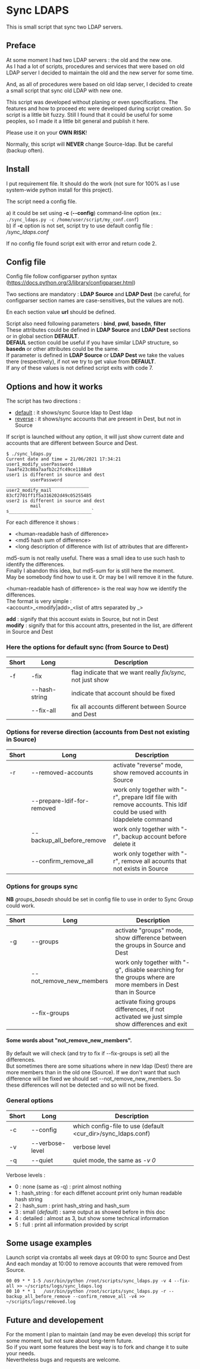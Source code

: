 # Sync LDAPS

This is small script that sync two LDAP servers.

## Preface

At some moment I had two LDAP servers : the old and the new one. \
As I had a lot of scripts, procedures and services that were based on old LDAP server 
I decided to maintain the old and the new server for some time.

And, as all of procedures were based on old ldap server, I decided to create a small script 
that sync old LDAP with new one.

This script was developed without planing or even specifications. 
The features and how to proceed etc were developed during script creation. 
So script is a little bit fuzzy. 
Still I found that it could be useful for some peoples, 
so I made it a little bit general and publish it here.

Please use it on your **OWN RISK**!

Normally, this script will **NEVER** change Source-ldap. But be careful (backup often).

## Install

I put requirement file. It should do the work (not sure for 100% as I use system-wide python install for this project).

The script need a config file.

a) it could be set using **-c** (**--config**) command-line option (ex.: `./sync_ldaps.py -c /home/user/script/my_conf.conf`)  
b) if **-c** option is not set, script try to use default config file : _<current script directory>/sync_ldaps.conf_

If no config file found script exit with error and return code 2.

## Config file

Config file follow configparser python syntax (https://docs.python.org/3/library/configparser.html)

Two sections are mandatory : **LDAP Source** and **LDAP Dest** (be careful, for configparser section names are case-sensitives, but the values are not).

En each section value **url** should be defined.

Script also need following parameters : **bind**, **pwd**, **basedn**, **filter**  
These attributes could be defined in **LDAP Source** and **LDAP Dest** sections or in global section **DEFAULT**.  
**DEFAUL** section could be useful if you have similar LDAP structure, so **basedn** or other attributes could be the same.  
If parameter is defined in **LDAP Source** or **LDAP Dest** we take the values there (respectively), if not we try to get value from **DEFAULT**.  
If any of these values is not defined script exits with code 7.

## Options and how it works

The script has two directions : 
* <ins>default</ins> : it shows/sync Source ldap to Dest ldap
* <ins>reverse</ins> : it shows/sync accounts that are present in Dest, but not in Source

If script is launched without any option, it will just show current date and accounts that are different between Source and Dest. 
```shell
$ ./sync_ldaps.py 
Current date and time = 21/06/2021 17:34:21
user1_modify_userPassword
7aa4fe23c80a7aafb2c2fc49ce1188a9
user1 is different in source and dest
         userPassword
_______________________________
user2_modify_mail
83cf2701ff1f5a316202d49c05255485
user2 is different in source and dest
         mail
s_______________________________`
```

For each difference it shows : 
- \<human-readable hash of difference\>
- \<md5 hash sum of difference\>
- \<long description of difference with list of attributes that are different\>

md5-sum is not really useful. There was a small idea to use such hash to identify the differences.   
Finally I abandon this idea, but  md5-sum for is still here the moment.   
May be somebody find how to use it. Or may be I will remove it in the future.

\<human-readable hash of difference\> is the real way how we identify the differences.  
The format is very simple :  
\<account\>\_\<modify|add\>\_\<list of attrs separated by \_\>

**add** : signify that this account exists in Source, but not in Dest  
**modify** : signify that for this account attrs, presented in the list, are different in Source and Dest

### Here the options for default sync (from Source to Dest)

| Short | Long | Description |
| --- | --- | --- |
-f | -fix | flag indicate that we want really *fix/sync*, not just show
 &nbsp; | --hash-string <human readable hash> | indicate that account should be fixed
 &nbsp; | --fix-all | fix all accounts different between Source and Dest

### Options for reverse direction (accounts from Dest not existing in Source)

| Short | Long | Description |
| --- | --- | --- |
-r | --removed-accounts | activate "reverse" mode, show removed accounts in Source 
 &nbsp; | --prepare-ldif-for-removed | work only together with "-r", prepare ldif file with remove accounts. This ldif could be used with ldapdelete command
 &nbsp; | --backup_all_before_remove | work only together with "-r", backup account before delete it
 &nbsp; | --confirm_remove_all | work only together with "-r", remove all acounts that not exists in Source

### Options for groups sync

**NB** _groups_basedn_ should be set in config file to use in order to Sync Group could work. 

| Short | Long | Description |
| --- | --- | --- |
-g | --groups | activate "groups" mode, show difference between the groups in Source and Dest 
 &nbsp; | --not_remove_new_members | work only together with "-g", disable searching for the groups where are more members in Dest than in Source
 &nbsp; | --fix-groups | activate fixing groups differences, if not activated we just simple show differences and exit

#### Some words about "not_remove_new_members".  
By default we will check (and try to fix if --fix-groups is set) all the differences.  
But sometimes there are some situations where in new ldap (Dest) there are more members than in the old one (Source). 
If we don't want that such difference will be fixed we should set --not_remove_new_members. So these differences will 
not be detected and so will not be fixed. 
 
### General options
 
 | Short | Long | Description |
| --- | --- | --- |
-c | --config | which config-file to use (default <cur_dir>/sync_ldaps.conf) 
-v <level number> | --verbose-level <level number> | verbose level
-q | --quiet | quiet mode, the same as _-v 0_
 
 Verbose levels :
 - 0 : none (same as -q) : print almost nothing
 - 1 : hash_string : for each diffenet account print only human readable hash string
 - 2 : hash_sum : print hash_string and hash_sum
 - 3 : small (_default_) : same output as showed before in this doc
 - 4 : detailed : almost as 3, but show some technical information
 - 5 : full : print all information provided by script
 
## Some usage examples

Launch script via crontabs all week days at 09:00 to sync Source and Dest  
And  each monday at 10:00 to remove accounts that were removed from Source.
```shell script
00 09 * * 1-5 /usr/bin/python /root/scripts/sync_ldaps.py -v 4 --fix-all >> ~/scripts/logs/sync_ldaps.log
00 10 * * 1   /usr/bin/python /root/scripts/sync_ldaps.py -r --backup_all_before_remove --confirm_remove_all -v4 >> ~/scripts/logs/removed.log
```
 
## Future and developement

For the moment I plan to maintain (and may be even develop) this script for some moment, 
but not sure about long-term future.  
So if you want some features the best way is to fork and change it to suite your needs.  
Nevertheless bugs and requests are welcome.
 